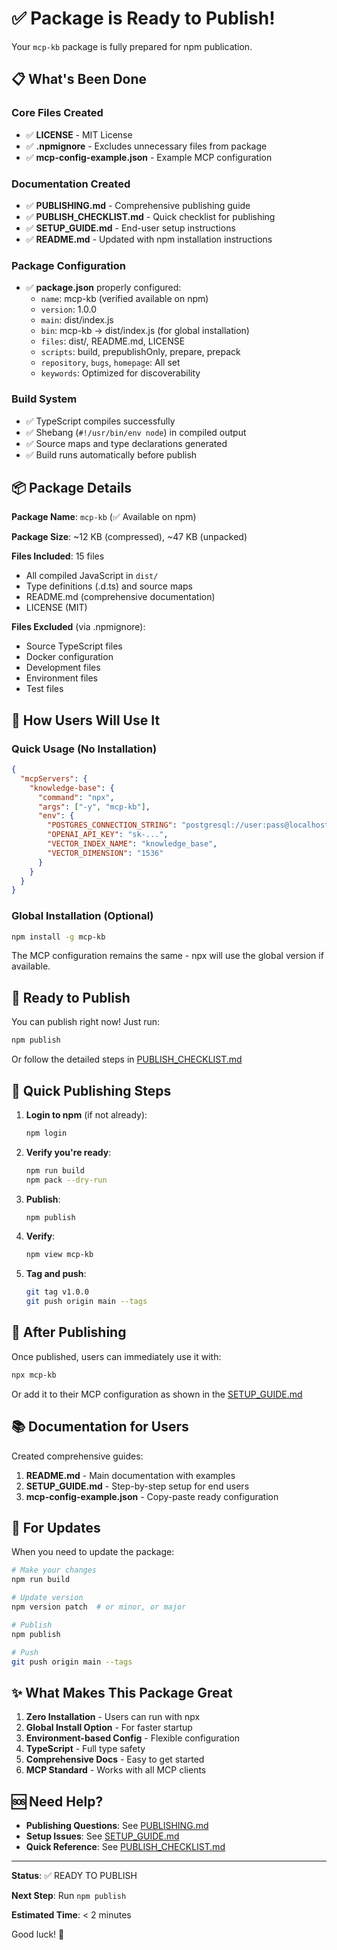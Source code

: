 # ✅ Package is Ready to Publish!

Your `mcp-kb` package is fully prepared for npm publication.

## 📋 What's Been Done

### Core Files Created
- ✅ **LICENSE** - MIT License
- ✅ **.npmignore** - Excludes unnecessary files from package
- ✅ **mcp-config-example.json** - Example MCP configuration

### Documentation Created
- ✅ **PUBLISHING.md** - Comprehensive publishing guide
- ✅ **PUBLISH_CHECKLIST.md** - Quick checklist for publishing
- ✅ **SETUP_GUIDE.md** - End-user setup instructions
- ✅ **README.md** - Updated with npm installation instructions

### Package Configuration
- ✅ **package.json** properly configured:
  - `name`: mcp-kb (verified available on npm)
  - `version`: 1.0.0
  - `main`: dist/index.js
  - `bin`: mcp-kb → dist/index.js (for global installation)
  - `files`: dist/, README.md, LICENSE
  - `scripts`: build, prepublishOnly, prepare, prepack
  - `repository`, `bugs`, `homepage`: All set
  - `keywords`: Optimized for discoverability

### Build System
- ✅ TypeScript compiles successfully
- ✅ Shebang (`#!/usr/bin/env node`) in compiled output
- ✅ Source maps and type declarations generated
- ✅ Build runs automatically before publish

## 📦 Package Details

**Package Name**: `mcp-kb` (✅ Available on npm)

**Package Size**: ~12 KB (compressed), ~47 KB (unpacked)

**Files Included**: 15 files
- All compiled JavaScript in `dist/`
- Type definitions (.d.ts) and source maps
- README.md (comprehensive documentation)
- LICENSE (MIT)

**Files Excluded** (via .npmignore):
- Source TypeScript files
- Docker configuration
- Development files
- Environment files
- Test files

## 🚀 How Users Will Use It

### Quick Usage (No Installation)
```json
{
  "mcpServers": {
    "knowledge-base": {
      "command": "npx",
      "args": ["-y", "mcp-kb"],
      "env": {
        "POSTGRES_CONNECTION_STRING": "postgresql://user:pass@localhost:5432/db",
        "OPENAI_API_KEY": "sk-...",
        "VECTOR_INDEX_NAME": "knowledge_base",
        "VECTOR_DIMENSION": "1536"
      }
    }
  }
}
```

### Global Installation (Optional)
```bash
npm install -g mcp-kb
```

The MCP configuration remains the same - npx will use the global version if available.

## 🎯 Ready to Publish

You can publish right now! Just run:

```bash
npm publish
```

Or follow the detailed steps in [PUBLISH_CHECKLIST.md](./PUBLISH_CHECKLIST.md)

## 📝 Quick Publishing Steps

1. **Login to npm** (if not already):
   ```bash
   npm login
   ```

2. **Verify you're ready**:
   ```bash
   npm run build
   npm pack --dry-run
   ```

3. **Publish**:
   ```bash
   npm publish
   ```

4. **Verify**:
   ```bash
   npm view mcp-kb
   ```

5. **Tag and push**:
   ```bash
   git tag v1.0.0
   git push origin main --tags
   ```

## 🎉 After Publishing

Once published, users can immediately use it with:

```bash
npx mcp-kb
```

Or add it to their MCP configuration as shown in the [SETUP_GUIDE.md](./SETUP_GUIDE.md)

## 📚 Documentation for Users

Created comprehensive guides:
1. **README.md** - Main documentation with examples
2. **SETUP_GUIDE.md** - Step-by-step setup for end users
3. **mcp-config-example.json** - Copy-paste ready configuration

## 🔄 For Updates

When you need to update the package:

```bash
# Make your changes
npm run build

# Update version
npm version patch  # or minor, or major

# Publish
npm publish

# Push
git push origin main --tags
```

## ✨ What Makes This Package Great

1. **Zero Installation** - Users can run with npx
2. **Global Install Option** - For faster startup
3. **Environment-based Config** - Flexible configuration
4. **TypeScript** - Full type safety
5. **Comprehensive Docs** - Easy to get started
6. **MCP Standard** - Works with all MCP clients

## 🆘 Need Help?

- **Publishing Questions**: See [PUBLISHING.md](./PUBLISHING.md)
- **Setup Issues**: See [SETUP_GUIDE.md](./SETUP_GUIDE.md)
- **Quick Reference**: See [PUBLISH_CHECKLIST.md](./PUBLISH_CHECKLIST.md)

---

**Status**: ✅ READY TO PUBLISH

**Next Step**: Run `npm publish`

**Estimated Time**: < 2 minutes

Good luck! 🚀

